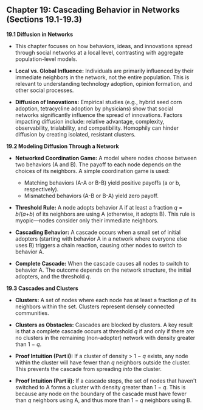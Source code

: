 ## Chapter 19: Cascading Behavior in Networks (Sections 19.1-19.3)

**19.1 Diffusion in Networks**

- This chapter focuses on how behaviors, ideas, and innovations spread through social networks at a local level, contrasting with aggregate population-level models.

- **Local vs. Global Influence:** Individuals are primarily influenced by their immediate neighbors in the network, not the entire population. This is relevant to understanding technology adoption, opinion formation, and other social processes.

- **Diffusion of Innovations:** Empirical studies (e.g., hybrid seed corn adoption, tetracycline adoption by physicians) show that social networks significantly influence the spread of innovations. Factors impacting diffusion include: relative advantage, complexity, observability, trialability, and compatibility. Homophily can hinder diffusion by creating isolated, resistant clusters.

**19.2 Modeling Diffusion Through a Network**

- **Networked Coordination Game:** A model where nodes choose between two behaviors (A and B). The payoff to each node depends on the choices of its neighbors. A simple coordination game is used:

  - Matching behaviors (A-A or B-B) yield positive payoffs (a or b, respectively).
  - Mismatched behaviors (A-B or B-A) yield zero payoff.

- **Threshold Rule:** A node adopts behavior A if at least a fraction _q_ = _b_/(_a_+_b_) of its neighbors are using A (otherwise, it adopts B). This rule is myopic—nodes consider only their immediate neighbors.

- **Cascading Behavior:** A cascade occurs when a small set of initial adopters (starting with behavior A in a network where everyone else uses B) triggers a chain reaction, causing other nodes to switch to behavior A.

- **Complete Cascade:** When the cascade causes all nodes to switch to behavior A. The outcome depends on the network structure, the initial adopters, and the threshold _q_.

**19.3 Cascades and Clusters**

- **Clusters:** A set of nodes where each node has at least a fraction _p_ of its neighbors within the set. Clusters represent densely connected communities.

- **Clusters as Obstacles:** Cascades are blocked by clusters. A key result is that a complete cascade occurs at threshold _q_ if and only if there are no clusters in the remaining (non-adopter) network with density greater than 1 − _q_.

- **Proof Intuition (Part i):** If a cluster of density > 1 − _q_ exists, any node within the cluster will have fewer than _q_ neighbors outside the cluster. This prevents the cascade from spreading _into_ the cluster.

- **Proof Intuition (Part ii):** If a cascade stops, the set of nodes that haven't switched to A forms a cluster with density greater than 1 − _q_. This is because any node on the boundary of the cascade must have fewer than _q_ neighbors using A, and thus more than 1 − _q_ neighbors using B.
